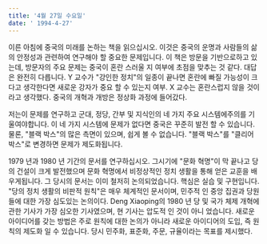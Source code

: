 ```yaml
---
title: '4월 27일 수요일'
date: ' 1994-4-27'
---
```

이른 아침에 중국의 미래를 논하는 책을 읽으십시오. 이것은 중국의 운명과 사람들의 삶의 안정성과 관련하여 연구해야 할 중요한 문제입니다. 이 책은 방문을 기반으로하고 있는데, 방문자의 주요 문제는 중국이 혼란 스러울 지 여부에 초점을 맞추는 것 같다. 대답은 완전히 다릅니다. Y 교수가 "강인한 정치"의 일종이 끝나면 혼란에 빠질 가능성이 크다고 생각한다면 새로운 강자가 중요 할 수 있는지 여부. X 교수는 혼란스럽지 않을 것이라고 생각했다. 중국의 개혁과 개방은 정상화 과정에 들어갔다.

저는이 문제를 연구하고 군대, 정당, 간부 및 지식인의 네 가지 주요 시스템에주의를 기울여야합니다. 이 네 가지 시스템에 문제가 없다면 중국은 꾸준히 발전 할 수 있습니다. 물론, "블랙 박스"의 많은 측면이 있으며, 쉽게 볼 수 없습니다. "블랙 박스"를 "클리어 박스"로 변경하면 문제가 제도화됩니다.

1979 년과 1980 년 기간의 문서를 연구하십시오. 그시기에 "문화 혁명"이 막 끝나고 당의 건설이 크게 발전했으며 문화 혁명에서 비정상적인 정치 생활을 통해 얻은 교훈을 배우게됩니다. 그 당시의 문서는 이미 철저히 논의되었습니다. 핵심은 실습 및 구현입니다. "당의 정치 생활의 비판적 원칙"은 매우 체계적인 문서이며, 민주적 인 중앙 집권과 당원들에 대한 가장 심도있는 논의이다. Deng Xiaoping의 1980 년 당 및 국가 체제 개혁에 관한 기사가 가장 심오한 기사였으며, 현 기사는 압도적 인 것이 아니 었습니다. 새로운 아이디어를 갖는 방법은 주로 원칙에 대한 논의가 아니라 새로운 아이디어의 도입, 즉 원칙의 제도화 일 수 있습니다. 당시 민주화, 표준화, 주문, 규율이라는 목표를 제시했다.


